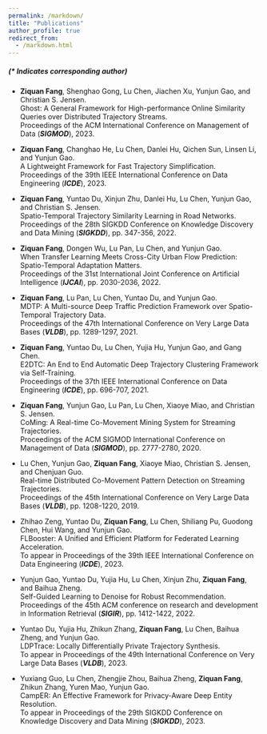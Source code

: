 ```yaml
---
permalink: /markdown/
title: "Publications"
author_profile: true
redirect_from: 
  - /markdown.html
---
```


##### (* Indicates corresponding author)

- **Ziquan Fang**, Shenghao Gong, Lu Chen, Jiachen Xu, Yunjun Gao, and Christian S. Jensen.<br>
Ghost: A General Framework for High-performance Online Similarity Queries over Distributed Trajectory Streams.<br>
Proceedings of the ACM International Conference on Management of Data (***SIGMOD***), 2023.

- **Ziquan Fang**, Changhao He, Lu Chen, Danlei Hu, Qichen Sun, Linsen Li, and Yunjun Gao.<br> 
A Lightweight Framework for Fast Trajectory Simplification.<br> 
Proceedings of the 39th IEEE International Conference on Data Engineering (***ICDE***), 2023.

- **Ziquan Fang**, Yuntao Du, Xinjun Zhu, Danlei Hu, Lu Chen, Yunjun Gao, and Christian S. Jensen.<br>
Spatio-Temporal Trajectory Similarity Learning in Road Networks.<br>
Proceedings of the 28th SIGKDD Conference on Knowledge Discovery and Data Mining (***SIGKDD***), pp. 347-356, 2022. 
        
 - **Ziquan Fang**, Dongen Wu, Lu Pan, Lu Chen, and Yunjun Gao.<br> 
 When Transfer Learning Meets Cross-City Urban Flow Prediction: Spatio-Temporal Adaptation Matters.<br> 
 Proceedings of the 31st International Joint Conference on Artificial Intelligence (***IJCAI***), pp. 2030-2036, 2022. 
        
 - **Ziquan Fang**, Lu Pan, Lu Chen, Yuntao Du, and Yunjun Gao.<br> 
 MDTP: A Multi-source Deep Traffic Prediction Framework over Spatio-Temporal Trajectory Data.<br> 
 Proceedings of the 47th International Conference on Very Large Data Bases (***VLDB***), pp. 1289-1297, 2021.
        
 - **Ziquan Fang**, Yuntao Du, Lu Chen, Yujia Hu, Yunjun Gao, and Gang Chen.<br> 
 E2DTC: An End to End Automatic Deep Trajectory Clustering Framework via Self-Training.<br> 
 Proceedings of the 37th IEEE International Conference on Data Engineering (***ICDE***), pp. 696-707, 2021. 
        
 - **Ziquan Fang**, Yunjun Gao, Lu Pan, Lu Chen, Xiaoye Miao, and Christian S. Jensen.<br> 
 CoMing: A Real-time Co-Movement Mining System for Streaming Trajectories.<br> 
 Proceedings of the ACM SIGMOD International Conference on Management of Data (***SIGMOD***), pp. 2777-2780, 2020. 
        
 - Lu Chen, Yunjun Gao, **Ziquan Fang**, Xiaoye Miao, Christian S. Jensen, and Chenjuan Guo.<br> 
 Real-time Distributed Co-Movement Pattern Detection on Streaming Trajectories.<br> 
 Proceedings of the 45th International Conference on Very Large Data Bases (***VLDB***), pp. 1208-1220, 2019.
        
 - Zhihao Zeng, Yuntao Du, **Ziquan Fang**, Lu Chen, Shiliang Pu, Guodong Chen, Hui Wang, and Yunjun Gao.<br> 
 FLBooster: A Unified and Efficient Platform for Federated Learning Acceleration.<br> 
 To appear in Proceedings of the 39th IEEE International Conference on Data Engineering (***ICDE***), 2023. 
        
 - Yunjun Gao, Yuntao Du, Yujia Hu, Lu Chen, Xinjun Zhu, **Ziquan Fang**, and Baihua Zheng.<br> 
 Self-Guided Learning to Denoise for Robust Recommendation.<br> 
 Proceedings of the 45th ACM conference on research and development in Information Retrieval (***SIGIR***), pp. 1412-1422, 2022.
        
 - Yuntao Du, Yujia Hu, Zhikun Zhang, **Ziquan Fang**, Lu Chen, Baihua Zheng, and Yunjun Gao.<br> 
 LDPTrace: Locally Differentially Private Trajectory Synthesis.<br> 
 To appear in Proceedings of the 49th International Conference on Very Large Data Bases (***VLDB***), 2023.
        
 - Yuxiang Guo, Lu Chen, Zhengjie Zhou, Baihua Zheng, **Ziquan Fang**, Zhikun Zhang, Yuren Mao, Yunjun Gao.<br> 
 CampER: An Effective Framework for Privacy-Aware Deep Entity Resolution.<br> 
 To appear in Proceedings of the 29th SIGKDD Conference on Knowledge Discovery and Data Mining (***SIGKDD***), 2023.

